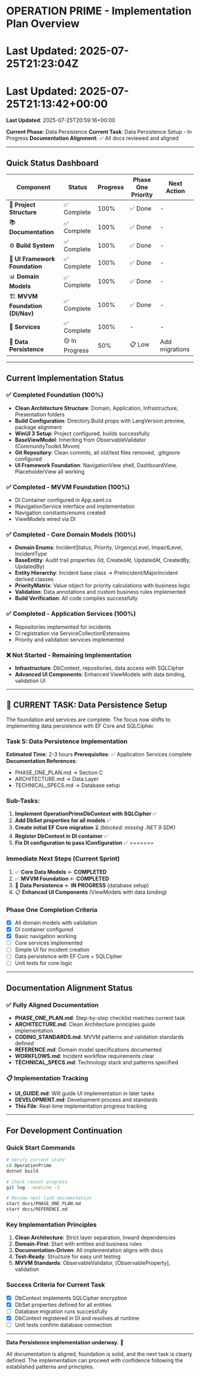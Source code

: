# OPERATION PRIME - Implementation Plan Overview
**Last Updated**:  2025-07-25T21:23:04Z
=======

**Last Updated**: 2025-07-25T21:13:42+00:00
=======
**Last Updated**: 2025-07-25T20:59:16+00:00

**Current Phase**: Data Persistence
**Current Task**: Data Persistence Setup - In Progress
**Documentation Alignment**: ✅ All docs reviewed and aligned

---

## Quick Status Dashboard

| Component | Status | Progress | Phase One Priority | Next Action |
|-----------|--------|----------|-------------------|-------------|
| 📁 **Project Structure** | ✅ Complete | 100% | ✅ Done | - |
| 📚 **Documentation** | ✅ Complete | 100% | ✅ Done | - |
| ⚙️ **Build System** | ✅ Complete | 100% | ✅ Done | - |
| 🎨 **UI Framework Foundation** | ✅ Complete | 100% | ✅ Done | - |
| 📊 **Domain Models** | ✅ Complete | 100% | ✅ Done | - |
| 🏗️ **MVVM Foundation (DI/Nav)** | ✅ Complete | 100% | ✅ Done | - |
| 🔧 **Services** | ✅ Complete | 100% | - | - |
| 💾 **Data Persistence** | 🟡 In Progress | 50% | 📋 Low | Add migrations |

---

## Current Implementation Status

### ✅ **Completed Foundation (100%)**
- **Clean Architecture Structure**: Domain, Application, Infrastructure, Presentation folders
- **Build Configuration**: Directory.Build.props with LangVersion preview, package alignment
- **WinUI 3 Setup**: Project configured, builds successfully
- **BaseViewModel**: Inheriting from ObservableValidator (CommunityToolkit.Mvvm)
- **Git Repository**: Clean commits, all old/test files removed, .gitignore configured
- **UI Framework Foundation**: NavigationView shell, DashboardView, PlaceholderView all working

### ✅ **Completed - MVVM Foundation (100%)**
- DI Container configured in App.xaml.cs
- INavigationService interface and implementation
- Navigation constants/enums created
- ViewModels wired via DI

### ✅ **Completed - Core Domain Models (100%)**
- **Domain Enums**: IncidentStatus, Priority, UrgencyLevel, ImpactLevel, IncidentType
- **BaseEntity**: Audit trail properties (Id, CreatedAt, UpdatedAt, CreatedBy, UpdatedBy)
- **Entity Hierarchy**: Incident base class → PreIncident/MajorIncident derived classes
- **PriorityMatrix**: Value object for priority calculations with business logic
- **Validation**: Data annotations and custom business rules implemented
- **Build Verification**: All code compiles successfully

### ✅ **Completed - Application Services (100%)**
- Repositories implemented for incidents
- DI registration via ServiceCollectionExtensions
- Priority and validation services implemented

### ❌ **Not Started - Remaining Implementation**
- **Infrastructure**: DbContext, repositories, data access with SQLCipher
- **Advanced UI Components**: Enhanced ViewModels with data binding, validation UI

---

## **🎯 CURRENT TASK: Data Persistence Setup**
The foundation and services are complete. The focus now shifts to implementing data persistence with EF Core and SQLCipher.

### **Task 5: Data Persistence Implementation**
**Estimated Time**: 2-3 hours
**Prerequisites**: ✅ Application Services complete
**Documentation References**:
- PHASE_ONE_PLAN.md → Section C
- ARCHITECTURE.md → Data Layer
- TECHNICAL_SPECS.md → Database setup

### **Sub-Tasks**:
1. **Implement OperationPrimeDbContext with SQLCipher** ✅
2. **Add DbSet properties for all models** ✅
3. **Create initial EF Core migration** ⏳ *(blocked: missing .NET 9 SDK)*
4. **Register DbContext in DI container** ✅
5. **Fix DI configuration to pass IConfiguration** ✅
=======

### **Immediate Next Steps (Current Sprint)**
1. ✅ **Core Data Models** ← **COMPLETED**
2. ✅ **MVVM Foundation** ← **COMPLETED**
3. 🎯 **Data Persistence** ← **IN PROGRESS** (database setup)
4. 📋 **Enhanced UI Components** (ViewModels with data binding)

### **Phase One Completion Criteria**
- [x] All domain models with validation
- [x] DI container configured
- [x] Basic navigation working
- [ ] Core services implemented
- [ ] Simple UI for incident creation
- [ ] Data persistence with EF Core + SQLCipher
- [ ] Unit tests for core logic

---

## Documentation Alignment Status

### ✅ **Fully Aligned Documentation**
- **PHASE_ONE_PLAN.md**: Step-by-step checklist matches current task
- **ARCHITECTURE.md**: Clean Architecture principles guide implementation
- **CODING_STANDARDS.md**: MVVM patterns and validation standards defined
- **REFERENCE.md**: Domain model specifications documented
- **WORKFLOWS.md**: Incident workflow requirements clear
- **TECHNICAL_SPECS.md**: Technology stack and patterns specified

### 📋 **Implementation Tracking**
- **UI_GUIDE.md**: Will guide UI implementation in later tasks
- **DEVELOPMENT.md**: Development process and standards
- **This File**: Real-time implementation progress tracking

---

## For Development Continuation

### **Quick Start Commands**
```bash
# Verify current state
cd OperationPrime
dotnet build

# Check recent progress  
git log --oneline -3

# Review next task documentation
start docs/PHASE_ONE_PLAN.md
start docs/REFERENCE.md
```

### **Key Implementation Principles**
1. **Clean Architecture**: Strict layer separation, inward dependencies
2. **Domain-First**: Start with entities and business rules
3. **Documentation-Driven**: All implementation aligns with docs
4. **Test-Ready**: Structure for easy unit testing
5. **MVVM Standards**: ObservableValidator, [ObservableProperty], validation

### **Success Criteria for Current Task**
- [x] DbContext implements SQLCipher encryption
- [x] DbSet properties defined for all entities
- [ ] Database migration runs successfully
- [x] DbContext registered in DI and resolves at runtime
- [ ] Unit tests confirm database connection
---

**Data Persistence implementation underway.** 🚀

All documentation is aligned, foundation is solid, and the next task is clearly defined. The implementation can proceed with confidence following the established patterns and principles.
